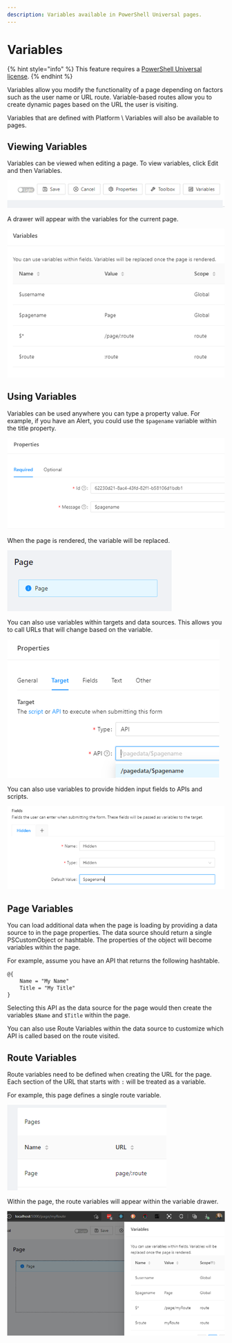```yaml
---
description: Variables available in PowerShell Universal pages.
---
```


# Variables

{% hint style="info" %}
This feature requires a [PowerShell Universal license](../../licensing.md).&#x20;
{% endhint %}

Variables allow you modify the functionality of a page depending on factors such as the user name or URL route. Variable-based routes allow you to create dynamic pages based on the URL the user is visiting.&#x20;

Variables that are defined with Platform \ Variables will also be available to pages.

## Viewing Variables

Variables can be viewed when editing a page. To view variables, click Edit and then Variables.&#x20;

![](<../../.gitbook/assets/image (359).png>)

A drawer will appear with the variables for the current page.&#x20;

![](<../../.gitbook/assets/image (432).png>)

## Using Variables

Variables can be used anywhere you can type a property value. For example, if you have an Alert, you could use the `$pagename` variable within the title property.&#x20;

![](<../../.gitbook/assets/image (300).png>)

When the page is rendered, the variable will be replaced.&#x20;

![](<../../.gitbook/assets/image (360).png>)



You can also use variables within targets and data sources. This allows you to call URLs that will change based on the variable.&#x20;

![](<../../.gitbook/assets/image (317) (1) (1) (1).png>)

You can also use variables to provide hidden input fields to APIs and scripts.&#x20;

&#x20;

![](<../../.gitbook/assets/image (333).png>)

## Page Variables

You can load additional data when the page is loading by providing a data source to in the page properties. The data source should return a single PSCustomObject or hashtable. The properties of the object will become variables within the page.&#x20;

For example, assume you have an API that returns the following hashtable.&#x20;

```
@{
    Name = "My Name"
    Title = "My Title"
}
```

Selecting this API as the data source for the page would then create the variables `$Name` and `$Title` within the page.&#x20;

You can also use Route Variables within the data source to customize which API is called based on the route visited.&#x20;

## Route Variables

Route variables need to be defined when creating the URL for the page. Each section of the URL that starts with `:` will be treated as a variable.&#x20;

For example, this page defines a single route variable.&#x20;

![](<../../.gitbook/assets/image (307).png>)

Within the page, the route variables will appear within the variable drawer.&#x20;

![](<../../.gitbook/assets/image (387).png>)

